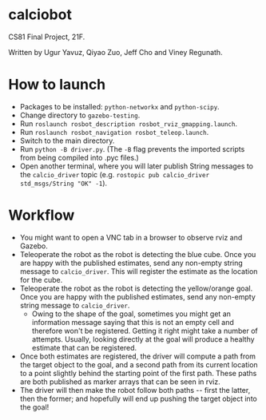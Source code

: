 # calciobot
CS81 Final Project, 21F.

Written by Ugur Yavuz, Qiyao Zuo, Jeff Cho and Viney Regunath.

# How to launch
* Packages to be installed: ``python-networkx`` and ``python-scipy``. 
* Change directory to ``gazebo-testing``.
* Run ``roslaunch rosbot_description rosbot_rviz_gmapping.launch``.
* Run ``roslaunch rosbot_navigation rosbot_teleop.launch``.
* Switch to the main directory.
* Run ``python -B driver.py``. (The ``-B`` flag prevents the imported scripts from being compiled into .pyc files.)
* Open another terminal, where you will later publish String messages to the ``calcio_driver`` topic (e.g. ``rostopic pub calcio_driver std_msgs/String "OK" -1``).

# Workflow
* You might want to open a VNC tab in a browser to observe rviz and Gazebo.
* Teleoperate the robot as the robot is detecting the blue cube. Once you are happy with the published estimates, send any non-empty string message to ``calcio_driver``. This will register the estimate as the location for the cube.
* Teleoperate the robot as the robot is detecting the yellow/orange goal. Once you are happy with the published estimates, send any non-empty string message to ``calcio_driver``.
  * Owing to the shape of the goal, sometimes you might get an information message saying that this is not an empty cell and therefore won't be registered. Getting it right might take a number of attempts. Usually, looking directly at the goal will produce a healthy estimate that can be registered.
* Once both estimates are registered, the driver will compute a path from the target object to the goal, and a second path from its current location to a point slightly behind the starting point of the first path. These paths are both published as marker arrays that can be seen in rviz.
* The driver will then make the robot follow both paths -- first the latter, then the former; and hopefully will end up pushing the target object into the goal! 
